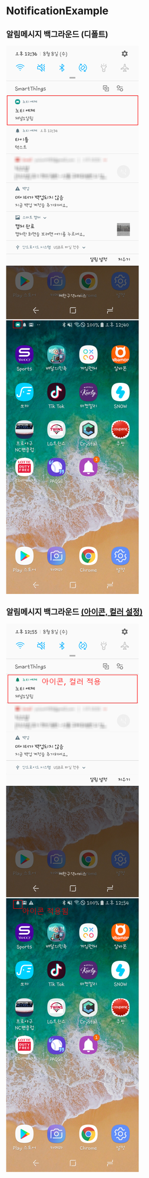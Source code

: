 # NotificationExample
## 알림메시지 백그라운드 (디폴트)
![알림메시지_백그라운드](pictures/알림메시지_백그라운드.png)
![알림메시지_백그라운드2](pictures/알림메시지_백그라운드2.png)
## 알림메시지 백그라운드 [(아이콘, 컬러 설정)](https://firebase.google.com/docs/cloud-messaging/android/client?hl=ko)
![알림메시지_백그라운드_아이콘컬러](pictures/알림메시지_백그라운드_아이콘컬러.png)
![알림메시지_백그라운드_2](pictures/알림메시지_백그라운드_아이콘컬러2.png)
